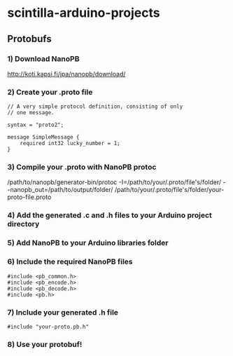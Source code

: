 # scintilla-arduino-projects

## Protobufs

### 1) Download NanoPB

http://koti.kapsi.fi/jpa/nanopb/download/

### 2) Create your .proto file

```
// A very simple protocol definition, consisting of only
// one message.

syntax = "proto2";

message SimpleMessage {
    required int32 lucky_number = 1;
}
```

### 3) Compile your .proto with NanoPB protoc

/path/to/nanopb/generator-bin/protoc -I=/path/to/your/.proto/file's/folder/ --nanopb_out=/path/to/output/folder/ /path/to/your/.proto/file's/folder/your-proto-file.proto

### 4) Add the generated .c and .h files to your Arduino project directory

### 5) Add NanoPB to your Arduino libraries folder

### 6) Include the required NanoPB files

```
#include <pb_common.h>
#include <pb_encode.h>
#include <pb_decode.h>
#include <pb.h>
```

### 7) Include your generated .h file

```
#include "your-proto.pb.h"
```

### 8) Use your protobuf!

